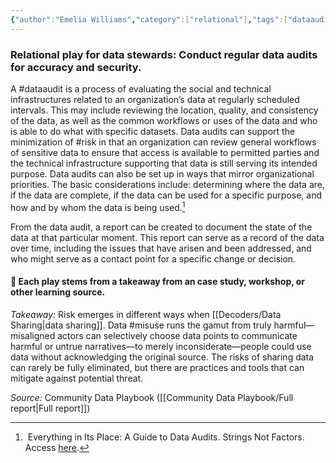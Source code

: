 ```yaml
---
{"author":"Emelia Williams","category":["relational"],"tags":["dataaudit","risk","sensitivedata","documentation"],"dg-publish":true,"permalink":"/plays/play-6-conduct-regular-data-audits-for-accuracy-and-security/","dgPassFrontmatter":true}
---
```


### **Relational play for data stewards: Conduct regular data audits for accuracy and security.** 
A #dataaudit is a process of evaluating the social and technical infrastructures related to an organization’s data at regularly scheduled intervals. This may include reviewing the location, quality, and consistency of the data, as well as the common workflows or uses of the data and who is able to do what with specific datasets. Data audits can support the minimization of #risk in that an organization can review general workflows of sensitive data to ensure that access is available to permitted parties and the technical infrastructure supporting that data is still serving its intended purpose. Data audits can also be set up in ways that mirror organizational priorities. The basic considerations include: determining where the data are, if the data are complete, if the data can be used for a specific purpose, and how and by whom the data is being used.[^1] 


From the data audit, a report can be created to document the state of the data at that particular moment. This report can serve as a record of the data over time, including the issues that have arisen and been addressed, and who might serve as a contact point for a specific change or decision.



#### 🌱 Each play stems from a takeaway from an case study, workshop, or other learning source. 

*Takeaway:* Risk emerges in different ways when [[Decoders/Data Sharing\|data sharing]]. 
Data #misuse runs the gamut from truly harmful—misaligned actors can selectively choose data points to communicate harmful or untrue narratives—to merely inconsiderate—people could use data without acknowledging the original source. The risks of sharing data can rarely be fully eliminated, but there are practices and tools that can mitigate against potential threat.

*Source:* Community Data Playbook ([[Community Data Playbook/Full report\|Full report]])



[^1]:  Everything in Its Place: A Guide to Data Audits. Strings Not Factors. Access [here](https://www.teaguehenry.com/strings-not-factors/2021/10/17/everything-in-its-place-a-guide-to-data-audits).

